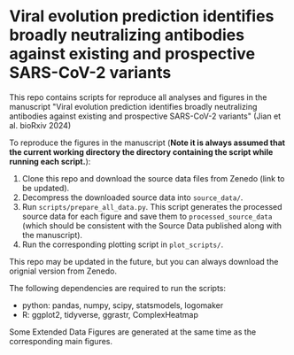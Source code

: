 # Viral evolution prediction identifies broadly neutralizing antibodies against existing and prospective SARS-CoV-2 variants

This repo contains scripts for reproduce all analyses and figures in the manuscript "Viral evolution prediction identifies broadly neutralizing antibodies against existing and prospective SARS-CoV-2 variants" (Jian et al. bioRxiv 2024)

To reproduce the figures in the manuscript (**Note it is always assumed that the current working directory the directory containing the script while running each script.**):

1. Clone this repo and download the source data files from Zenedo (link to be updated).
2. Decompress the downloaded source data into `source_data/`.
3. Run `scripts/prepare_all_data.py`. This script generates the processed source data for each figure and save them to `processed_source_data` (which should be consistent with the Source Data published along with the manuscript).
4. Run the corresponding plotting script in `plot_scripts/`.

This repo may be updated in the future, but you can always download the orignial version from Zenedo.

The following dependencies are required to run the scripts:

- python: pandas, numpy, scipy, statsmodels, logomaker
- R: ggplot2, tidyverse, ggrastr, ComplexHeatmap

Some Extended Data Figures are generated at the same time as the corresponding main figures.
